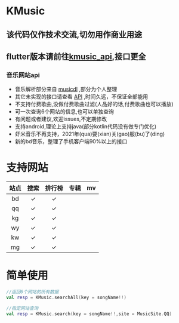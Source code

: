 # KMusic

## 该代码仅作技术交流,切勿用作商业用途
## flutter版本请前往[kmusic_api](https://github.com/yhsj0919/kmusic_api),接口更全

### 音乐网站api
- 音乐解析部分来自 [musicdl](https://github.com/CharlesPikachu/musicdl) ,部分为个人整理
- 其它未实现的接口请查看 [API](https://github.com/yhsj0919/KMusic/blob/master/API.md) ,时间久远，不保证全部能用
- 不支持付费歌曲,没做付费歌曲过滤(人品好的话,付费歌曲也可以播放)
- 可一次查询6个网站的信息,也可以单独查询
- 有问题或者建议,欢迎issues,不定期修改
- 支持android,理论上支持java(部分kotlin代码没有做专门优化)
- 虾米音乐不再支持，2021年(qua)要(xian)关(gao)服(bu)了(ding)
- 新的bd音乐，整理了手机客户端90%以上的接口

# 支持网站

| 站点 |  搜索 | 排行榜 | 专辑 | mv |
| :--: |  :-----: | :-----: |  :-----: |  :-----: |
| bd     |✓|✓| | |
| qq      |✓|✓|| |
| kg     |✓|✓| | |
| wy   |✓|✓| | |
| kw     |✓|✓| | |
| mg     |✓|✓| | |


# 简单使用
```kotlin
//返回6个网站的所有数据
val resp = KMusic.searchAll(key = songName!!)

//指定网站查询
val resp = KMusic.search(key = songName!!,site = MusicSite.QQ)

```

